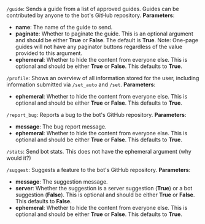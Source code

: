 `/guide`: Sends a guide from a list of approved guides. Guides can be contributed by anyone to the bot's GitHub repository.
__Parameters__:
- **name**: The name of the guide to send.
- **paginate**: Whether to paginate the guide. This is an optional argument and should be either __True__ or __False__. The default is __True__. Note: One-page guides will not have any paginator buttons regardless of the value provided to this argument.
- **ephemeral**: Whether to hide the content from everyone else. This is optional and should be either __True__ or __False__. This defaults to __True__.

`/profile`: Shows an overview of all information stored for the user, including information submitted via `/set_auto` and `/set`.
__Parameters__:
- **ephemeral**: Whether to hide the content from everyone else. This is optional and should be either __True__ or __False__. This defaults to __True__.

`/report_bug`: Reports a bug to the bot's GitHub repository.
__Parameters__:
- **message**: The bug report message.
- **ephemeral**: Whether to hide the content from everyone else. This is optional and should be either __True__ or __False__. This defaults to __True__.

`/stats`: Send bot stats. This does not have the ephemeral argument (why would it?)

`/suggest`: Suggests a feature to the bot's GitHub repository.
__Parameters__:
- **message**: The suggestion message.
- **server**: Whether the suggestion is a server suggestion (__True__) or a bot suggestion (__False__). This is optional and should be either __True__ or __False__. This defaults to __False__.
- **ephemeral**: Whether to hide the content from everyone else. This is optional and should be either __True__ or __False__. This defaults to __True__.
